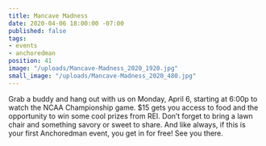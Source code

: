 ```yaml
---
title: Mancave Madness
date: 2020-04-06 18:00:00 -07:00
published: false
tags:
- events
- anchoredman
position: 41
image: "/uploads/Mancave-Madness_2020_1920.jpg"
small_image: "/uploads/Mancave-Madness_2020_480.jpg"
---
```


Grab a buddy and hang out with us on Monday, April 6, starting at 6:00p to watch the NCAA Championship game. $15 gets you access to food and the opportunity to win some cool prizes from REI. Don’t forget to bring a lawn chair and something savory or sweet to share. And like always, if this is your first Anchoredman event, you get in for free! See you there.